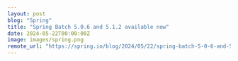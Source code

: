 ```yaml
---
layout: post
blog: "Spring"
title: "Spring Batch 5.0.6 and 5.1.2 available now"
date: 2024-05-22T00:00:00Z
image: images/spring.png
remote_url: "https://spring.io/blog/2024/05/22/spring-batch-5-0-6-and-5-1-2-available-now"
---
```


